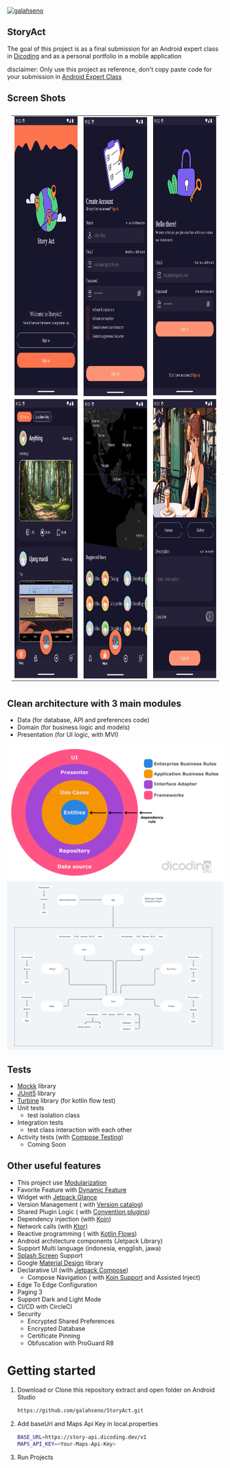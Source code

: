 [![galahseno](https://circleci.com/gh/galahseno/StoryAct.svg?style=svg)](https://circleci.com/gh/galahseno/StoryAct)

## StoryAct

The goal of this project is as a final submission for an Android expert class
in [Dicoding](https://www.dicoding.com) and as a personal portfolio in a mobile application

disclaimer: Only use this project as reference, don't copy paste code for your submission
in [Android Expert Class](https://www.dicoding.com/academies/165)

## Screen Shots

<table style="padding:10px">
  <tr>
    <td><img src="images/intro.png"  alt="1" width = 350px height = 650px ></td>
    <td><img src="images/sign_up.png" align="right" alt="2" width = 350px height = 650px></td>
    <td><img src="images/sign_in.png" alt="3" width = 350px height = 650px></td>
  </tr>
  <tr>
    <td><img src="images/story.png"  alt="1" width = 350px height = 650px></td>
    <td><img src="images/maps.png" align="right" alt="2" width = 350px height = 650px></td>
    <td><img src="images/upload.png" alt="3" width = 350px height = 650px></td>
  </tr>
</table>

## Clean architecture with 3 main modules

- Data (for database, API and preferences code)
- Domain (for business logic and models)
- Presentation (for UI logic, with MVI)

<img src="images/clean_arch.png" alt="ArchiTecture logo"/>
<img src="images/modularization.png" alt="ArchiTecture logo"/>

## Tests

- [Mockk](https://mockk.io/) library
- [JUnit5](https://junit.org/junit5/) library
- [Turbine](https://github.com/cashapp/turbine) library (for kotlin flow test)
- Unit tests
    - test isolation class
- Integration tests
    - test class interaction with each other
- Activity tests (with [Compose Testing](https://developer.android.com/jetpack/compose/testing))
    - Coming Soon

## Other useful features

- This project use [Modularization](https://developer.android.com/topic/modularization)
- Favorite Feature
  with [Dynamic Feature](https://developer.android.com/guide/playcore/feature-delivery)
- Widget with [Jetpack Glance](https://developer.android.com/develop/ui/compose/glance)
- Version Management (
  with [Version catalog](https://docs.gradle.org/current/userguide/platforms.html))
- Shared Plugin Logic (
  with [Convention plugins](https://docs.gradle.org/current/userguide/writing_plugins.html#convention_plugins))
- Dependency injection (with [Koin](https://insert-koin.io/))
- Network calls (with [Ktor](https://ktor.io/docs/http-client-engines.html#minimal-version))
- Reactive programming (
  with [Kotlin Flows](https://kotlinlang.org/docs/reference/coroutines/flow.html))
- Android architecture components (Jetpack Library)
- Support Multi language (indonesia, engglish, jawa)
- [Splash Screen](https://developer.android.com/develop/ui/views/launch/splash-screen) Support
- Google [Material Design](https://material.io/blog/android-material-theme-color) library
- Declarative UI (with [Jetpack Compose](https://developer.android.com/jetpack/compose))
    - Compose Navigation (
      with [Koin Support](https://insert-koin.io/docs/quickstart/android-compose/) and Assisted
      Inject)
- Edge To Edge Configuration
- Paging 3
- Support Dark and Light Mode
- CI/CD with CircleCI
- Security
    - Encrypted Shared Preferences
    - Encrypted Database
    - Certificate Pinning
    - Obfuscation with ProGuard R8

# Getting started

1. Download or Clone this repository extract and open folder on Android Studio
   ```sh
   https://github.com/galahseno/StoryAct.git
3. Add baseUrl and Maps Api Key in local.properties
   ```sh
   BASE_URL=https://story-api.dicoding.dev/v1
   MAPS_API_KEY=<Your-Maps-Api-Key>
5. Run Projects
